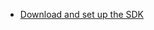 * [Download and set up the SDK](/docs/guides/oie-embedded-common-download-setup-app/java/main/)
</br>
